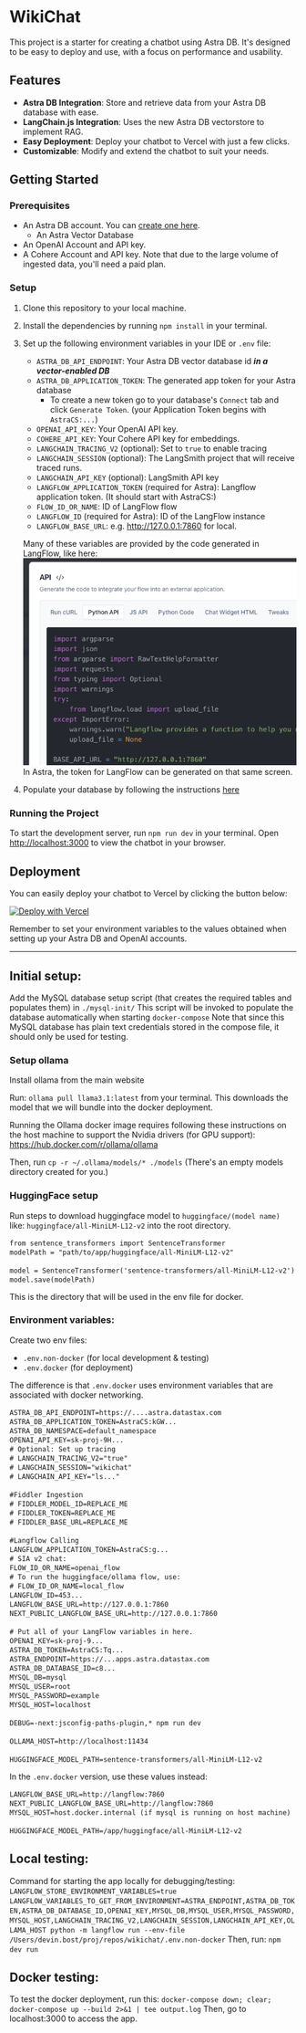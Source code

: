 # WikiChat

This project is a starter for creating a chatbot using Astra DB. It's designed to be easy to deploy and use, with a focus on performance and usability.

## Features

- **Astra DB Integration**: Store and retrieve data from your Astra DB database with ease.
- **LangChain.js Integration**: Uses the new Astra DB vectorstore to implement RAG.
- **Easy Deployment**: Deploy your chatbot to Vercel with just a few clicks.
- **Customizable**: Modify and extend the chatbot to suit your needs.

## Getting Started

### Prerequisites

- An Astra DB account. You can [create one here](https://astra.datastax.com/register).
    - An Astra Vector Database
- An OpenAI Account and API key.
- A Cohere Account and API key. Note that due to the large volume of ingested data, you'll need a paid plan.

### Setup

1. Clone this repository to your local machine.
2. Install the dependencies by running `npm install` in your terminal.
3. Set up the following environment variables in your IDE or `.env` file:
    - `ASTRA_DB_API_ENDPOINT`: Your Astra DB vector database id **_in a vector-enabled DB_**
    - `ASTRA_DB_APPLICATION_TOKEN`: The generated app token for your Astra database
        - To create a new token go to your database's `Connect` tab and click `Generate Token`. (your Application Token begins with `AstraCS:...`)
    - `OPENAI_API_KEY`: Your OpenAI API key.
    - `COHERE_API_KEY`: Your Cohere API key for embeddings.
    - `LANGCHAIN_TRACING_V2` (optional): Set to `true` to enable tracing
    - `LANGCHAIN_SESSION` (optional): The LangSmith project that will receive traced runs.
    - `LANGCHAIN_API_KEY` (optional): LangSmith API key
    - `LANGFLOW_APPLICATION_TOKEN` (required for Astra): Langflow application token. (It should start with AstraCS:)
    - `FLOW_ID_OR_NAME`: ID of LangFlow flow
    - `LANGFLOW_ID` (required for Astra): ID of the LangFlow instance
    - `LANGFLOW_BASE_URL`: e.g. http://127.0.0.1:7860 for local.

    Many of these variables are provided by the code generated in LangFlow, like here: 
    ![image of Python API example in LangFlow](langflow_api.png)
    In Astra, the token for LangFlow can be generated on that same screen.

4. Populate your database by following the instructions [here](https://github.com/datastax/wikichat/blob/main/scripts/README.md)

### Running the Project

To start the development server, run `npm run dev` in your terminal. Open [http://localhost:3000](http://localhost:3000) to view the chatbot in your browser.

## Deployment

You can easily deploy your chatbot to Vercel by clicking the button below:

[![Deploy with Vercel](https://vercel.com/button)](https://vercel.com/new/clone?repository-url=https://github.com/devinbost/wikichat&env=ASTRA_DB_API_ENDPOINT,ASTRA_DB_APPLICATION_TOKEN,OPENAI_API_KEY,COHERE_API_KEY)

Remember to set your environment variables to the values obtained when setting up your Astra DB and OpenAI accounts.




---

## Initial setup:

Add the MySQL database setup script (that creates the required tables and populates them) in `./mysql-init/`
This script will be invoked to populate the database automatically when starting `docker-compose`
Note that since this MySQL database has plain text credentials stored in the compose file, it should only be used for testing.

### Setup ollama
Install ollama from the main website

Run:
`ollama pull llama3.1:latest`
from your terminal.
This downloads the model that we will bundle into the docker deployment. 

Running the Ollama docker image requires following these instructions on the host machine to support the Nvidia drivers (for GPU support): https://hub.docker.com/r/ollama/ollama

Then, run `cp -r ~/.ollama/models/* ./models`
(There's an empty models directory created for you.)

### HuggingFace setup
Run steps to download huggingface model to `huggingface/(model name)` like:
`huggingface/all-MiniLM-L12-v2` into the root directory.
```
from sentence_transformers import SentenceTransformer
modelPath = "path/to/app/huggingface/all-MiniLM-L12-v2"

model = SentenceTransformer('sentence-transformers/all-MiniLM-L12-v2')
model.save(modelPath)
```
This is the directory that will be used in the env file for docker.

### Environment variables:
Create two env files:

- `.env.non-docker` (for local development & testing)
- `.env.docker` (for deployment)

The difference is that `.env.docker` uses environment variables that are associated with docker networking.

```
ASTRA_DB_API_ENDPOINT=https://....astra.datastax.com
ASTRA_DB_APPLICATION_TOKEN=AstraCS:kGW...
ASTRA_DB_NAMESPACE=default_namespace
OPENAI_API_KEY=sk-proj-9H...
# Optional: Set up tracing
# LANGCHAIN_TRACING_V2="true"
# LANGCHAIN_SESSION="wikichat"
# LANGCHAIN_API_KEY="ls..."

#Fiddler Ingestion
# FIDDLER_MODEL_ID=REPLACE_ME
# FIDDLER_TOKEN=REPLACE_ME
# FIDDLER_BASE_URL=REPLACE_ME

#Langflow Calling
LANGFLOW_APPLICATION_TOKEN=AstraCS:g...
# SIA v2 chat:
FLOW_ID_OR_NAME=openai_flow
# To run the huggingface/ollama flow, use:
# FLOW_ID_OR_NAME=local_flow
LANGFLOW_ID=453...
LANGFLOW_BASE_URL=http://127.0.0.1:7860
NEXT_PUBLIC_LANGFLOW_BASE_URL=http://127.0.0.1:7860

# Put all of your LangFlow variables in here.
OPENAI_KEY=sk-proj-9...
ASTRA_DB_TOKEN=AstraCS:Tq...
ASTRA_ENDPOINT=https://...apps.astra.datastax.com
ASTRA_DB_DATABASE_ID=c8...
MYSQL_DB=mysql
MYSQL_USER=root
MYSQL_PASSWORD=example
MYSQL_HOST=localhost

DEBUG=-next:jsconfig-paths-plugin,* npm run dev

OLLAMA_HOST=http://localhost:11434

HUGGINGFACE_MODEL_PATH=sentence-transformers/all-MiniLM-L12-v2
```



In the `.env.docker` version, use these values instead:
```
LANGFLOW_BASE_URL=http://langflow:7860
NEXT_PUBLIC_LANGFLOW_BASE_URL=http://langflow:7860
MYSQL_HOST=host.docker.internal (if mysql is running on host machine)

HUGGINGFACE_MODEL_PATH=/app/huggingface/all-MiniLM-L12-v2
```

## Local testing:
Command for starting the app locally for debugging/testing:
`LANGFLOW_STORE_ENVIRONMENT_VARIABLES=true LANGFLOW_VARIABLES_TO_GET_FROM_ENVIRONMENT=ASTRA_ENDPOINT,ASTRA_DB_TOKEN,ASTRA_DB_DATABASE_ID,OPENAI_KEY,MYSQL_DB,MYSQL_USER,MYSQL_PASSWORD,MYSQL_HOST,LANGCHAIN_TRACING_V2,LANGCHAIN_SESSION,LANGCHAIN_API_KEY,OLLAMA_HOST python -m langflow run --env-file /Users/devin.bost/proj/repos/wikichat/.env.non-docker`
Then, run:
`npm dev run`

## Docker testing:
To test the docker deployment, run this:
`docker-compose down; clear; docker-compose up --build 2>&1 | tee output.log`
Then, go to localhost:3000 to access the app.


